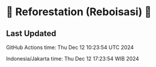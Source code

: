 
# 🌳 Reforestation (Reboisasi) 🌲

## Last Updated

GitHub Actions time: Thu Dec 12 10:23:54 UTC 2024

Indonesia/Jakarta time: Thu Dec 12 17:23:54 WIB 2024
